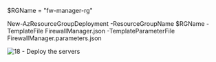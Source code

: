 $RGName = "fw-manager-rg"
   
New-AzResourceGroupDeployment -ResourceGroupName $RGName -TemplateFile FirewallManager.json -TemplateParameterFile FirewallManager.parameters.json



![18 - Deploy the servers](https://user-images.githubusercontent.com/12909665/210278328-dc2a6484-51c3-436c-9a0f-b94b3bb851dd.jpg)
